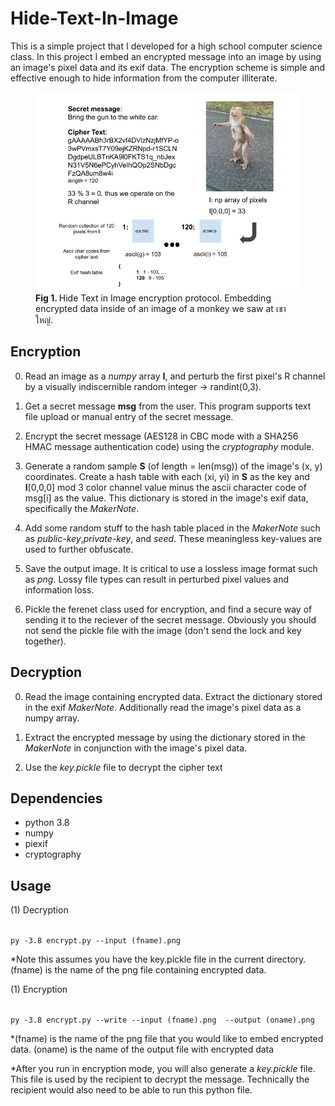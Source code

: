 # Hide-Text-In-Image

This is a simple project that I developed for a high school computer science class.  In this project I embed an encrypted message into an image by using an image's pixel data and its exif data.  The encryption scheme is simple and effective enough to hide information from the computer illiterate.  

<figure>  
<img src="hti_diagram.png"></img>
<figcaption><b>Fig 1. </b>Hide Text in Image encryption protocol.  Embedding encrypted data inside of an image of a monkey we saw at เขาใหญ่.</figcaption>
</figure> 

## Encryption

0. Read an image as a <i>numpy</i> array <b>I</b>, and perturb the first pixel's R channel by a visually indiscernible random integer -> randint(0,3).

1. Get a secret message <b>msg</b> from the user.  This program supports text file upload or manual 
entry of the secret message.

2. Encrypt the secret message (AES128 in CBC mode with a SHA256 HMAC message authentication code) using the <i>cryptography</i> module.

3.  Generate a random sample <b>S</b> (of length = len(msg)) of the image's (x, y) coordinates.  Create a hash table with each (xi, yi) in <b>S</b> as the key and <b>I</b>[0,0,0] mod 3 color channel value minus the ascii character code of msg[i] as the value.  This dictionary is stored in the image's exif data, specifically the <i>MakerNote</i>.

4. Add some random stuff to the hash table placed in the <i>MakerNote</i> such as <i>public-key</i>,<i>private-key</i>, and <i>seed</i>.  These meaningless key-values are used to further obfuscate.

5. Save the output image.  It is critical to use a lossless image format such as <i>png</i>.  Lossy file types can result in perturbed pixel values and information loss.  

6. Pickle the ferenet class used for encryption, and find a secure way of sending it to the reciever of the secret message.  Obviously you should not send the pickle file with the image (don't send the lock and key together).

## Decryption

0. Read the image containing encrypted data.  Extract the dictionary stored in the exif <i>MakerNote</i>.  Additionally read the image's pixel data as a numpy array.  

1. Extract the encrypted message by using the dictionary stored in the <i>MakerNote</i> in conjunction with the image's pixel data.

2. Use the <i>key.pickle</i> file to decrypt the cipher text

## Dependencies
<ul>
<li>python 3.8</li>
<li>numpy</li>
<li>piexif</li>
<li>cryptography</li>
</ul>

## Usage

(1) Decryption

<code>
py -3.8 encrypt.py --input (fname).png  
</code> 

*Note this assumes you have the key.pickle file in the current directory.  (fname) is the name of the png file containing encrypted data.

(1) Encryption

<code>
py -3.8 encrypt.py --write --input (fname).png  --output (oname).png
</code> 

*(fname) is the name of the png file that you would like to embed encrypted data. (oname) is the name of the output file with encrypted data

*After you run in encryption mode, you will also generate a <i>key.pickle</i> file.  This file is used by the recipient to decrypt the message. Technically the recipient would also need to be able to run this python file.